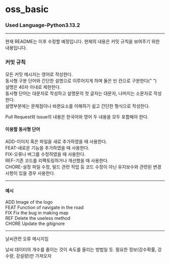 # oss_basic

### Used Language-Python3.13.2

---
현재 README는 이후 수정할 예정입니다. 현재의 내용은 커밋 규칙을 보여주기 위한 내용입니다.

### 커밋 규칙

모든 커밋 메시지는 영어로 작성한다.  
동사형 구분 단어와 간단한 설명으로 이루어지게 하며 둘은 빈 칸으로 구분한다(" ")  
설명은 40자 이내로 제한한다.  
동사형 단어는 대문자로 작성하고 설명문의 첫 글자는 대문자, 나머지는 소문자로 작성한다.  
설명부분에는 문제점이나 바뀐요소를 이해하기 쉽고 간단한 형식으로 작성한다.  

Pull Request와 Issue의 내용은 한국어와 영어 두 내용을 모두 포함해야 한다.

#### 이용할 동사형 단어
ADD-이미지 혹은 파일을 새로 추가하였을 때 사용한다.  
FEAT-새로운 기능을 추가하였을 때 사용한다.  
FIX-오류나 버그를 수정하였을 때 사용한다.  
REF-기존 코드를 리팩토링하거나 개선했을 때 사용한다.  
CHORE-설정 파일 수정, 빌드 관련 작업 등 코드 수정이 아닌 유지보수와 관련된 변경사항이 있을 경우 사용한다.  

---
#### 예시

ADD Image of the logo  
FEAT Function of navigate in the road  
FIX Fix the bug in making map  
REF Delete the useless method  
CHORE Update the gitignore  

---

날씨관련 오류 메시지임

날씨 데이터의 개수를 줄이는 것이 속도를 올리는 방법일 듯. 필요한 정보(강수확률, 강수량, 강설량)만 가져오자